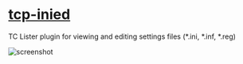 # [tcp-inied](https://chocolatey.org/packages/tcp-inied)

TC Lister plugin for viewing and editing settings files (*.ini, *.inf, *.reg)

![screenshot](https://cdn.rawgit.com/majkinetor/chocolatey/master/tcp/tcp-inied/screenshot.png)